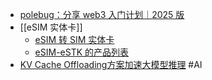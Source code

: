 - [polebug：分享 web3 入门计划｜2025 版](https://polebug.github.io/2025/07/05/web3_2025/)
- [[eSIM 实体卡]]
	- [eSIM 转 SIM 实体卡](https://iecho.cc/2023/10/20/convert-esim-to-physical-sim/)
	- [eSIM-eSTK 的产品列表](https://www.zlpj.com/tello-estk-esim-card/#:~:text=%E4%BC%98%E6%83%A0%E5%87%8F%E5%85%8D%20%2D10%25-,%E6%A0%B9%E6%8D%AE%E9%9C%80%E6%B1%82%E5%8F%AF%E9%80%89%E6%8B%A9%E8%87%AA%E5%B7%B1%E6%83%B3%E8%A6%81%E7%9A%84%E5%8D%A1%E7%B1%BB%E5%9E%8B,-%EF%BC%8C%E5%8F%AF%E9%80%89%E9%85%8D)
- [KV Cache Offloading方案加速大模型推理](https://www.bilibili.com/video/BV1UAGXz5Eze)  #AI